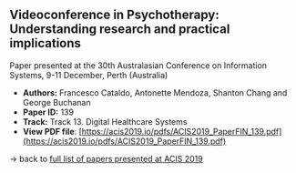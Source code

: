 ## Videoconference in Psychotherapy: Understanding research and practical implications

Paper presented at the 30th Australasian Conference on Information Systems, 9-11 December, Perth (Australia)
- **Authors:** Francesco Cataldo, Antonette Mendoza, Shanton Chang and George Buchanan
- **Paper ID:** 139
- **Track:** Track 13. Digital Healthcare Systems
- **View PDF file**: [https://acis2019.io/pdfs/ACIS2019_PaperFIN_139.pdf](https://acis2019.io/pdfs/ACIS2019_PaperFIN_139.pdf)

&rarr; back to [full list of papers presented at ACIS 2019](https://acis2019.io/)